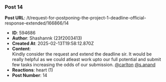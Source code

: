 ### Post 14
**Post URL**: /t/request-for-postponing-the-project-1-deadline-official-response-extended/166866/14
- **ID**: 594686
- **Author**: Shashannk (23f2003413)
- **Created At**: 2025-02-13T19:58:12.870Z
- **Content**:  
  Kindly consider the request and extend the deadline sir. It would be really helpful as we could atleast work upto our full potential and submit few tasks increasing the odds of our submission. <a class="mention" href="/u/carlton">@carlton</a> <a class="mention" href="/u/s.anand">@s.anand</a>
- **Reactions**: heart (1)
- **Post Number**: 14

